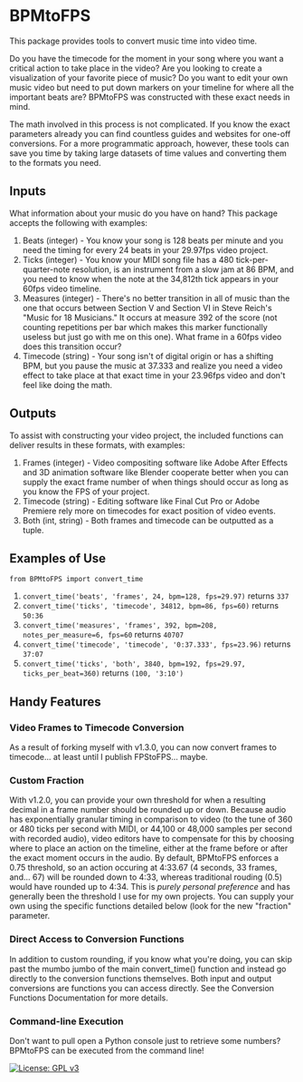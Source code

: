 # BPMtoFPS
This package provides tools to convert music time into video time.

Do you have the timecode for the moment in your song where you want a critical action to take place in the video? Are you looking to create a visualization of your favorite piece of music? Do you want to edit your own music video but need to put down markers on your timeline for where all the important beats are? BPMtoFPS was constructed with these exact needs in mind.

The math involved in this process is not complicated. If you know the exact parameters already you can find countless guides and websites for one-off conversions. For a more programmatic approach, however, these tools can save you time by taking large datasets of time values and converting them to the formats you need.

## Inputs
What information about your music do you have on hand? This package accepts the following with examples:
1. Beats (integer) - You know your song is 128 beats per minute and you need the timing for every 24 beats in your 29.97fps video project.
2. Ticks (integer) - You know your MIDI song file has a 480 tick-per-quarter-note resolution, is an instrument from a slow jam at 86 BPM, and you need to know when the note at the 34,812th tick appears in your 60fps video timeline.
3. Measures (integer) - There's no better transition in all of music than the one that occurs between Section V and Section VI in Steve Reich's "Music for 18 Musicians." It occurs at measure 392 of the score (not counting repetitions per bar which makes this marker functionally useless but just go with me on this one). What frame in a 60fps video does this transition occur?
4. Timecode (string) - Your song isn't of digital origin or has a shifting BPM, but you pause the music at 37.333 and realize you need a video effect to take place at that exact time in your 23.96fps video and don't feel like doing the math.

## Outputs
To assist with constructing your video project, the included functions can deliver results in these formats, with examples:
1. Frames (integer) - Video compositing software like Adobe After Effects and 3D animation software like Blender cooperate better when you can supply the exact frame number of when things should occur as long as you know the FPS of your project.
2. Timecode (string) - Editing software like Final Cut Pro or Adobe Premiere rely more on timecodes for exact position of video events.
3. Both (int, string) - Both frames and timecode can be outputted as a tuple.

## Examples of Use
`from BPMtoFPS import convert_time`
1. `convert_time('beats', 'frames', 24, bpm=128, fps=29.97)`
returns `337`
2. `convert_time('ticks', 'timecode', 34812, bpm=86, fps=60)`
returns `50:36`
3. `convert_time('measures', 'frames', 392, bpm=208, notes_per_measure=6, fps=60`
returns `40707`
3. `convert_time('timecode', 'timecode', '0:37.333', fps=23.96)`
returns `37:07`
4. `convert_time('ticks', 'both', 3840, bpm=192, fps=29.97, ticks_per_beat=360)`
returns `(100, '3:10')`

## Handy Features

### Video Frames to Timecode Conversion
As a result of forking myself with v1.3.0, you can now convert frames to timecode... at least until I publish FPStoFPS... maybe.

### Custom Fraction
With v1.2.0, you can provide your own threshold for when a resulting decimal in a frame number should be rounded up or down. Because audio has exponentially granular timing in comparison to video (to the tune of 360 or 480 ticks per second with MIDI, or 44,100 or 48,000 samples per second with recorded audio), video editors have to compensate for this by choosing where to place an action on the timeline, either at the frame before or after the exact moment occurs in the audio. By default, BPMtoFPS enforces a 0.75 threshold, so an action occuring at 4:33.67 (4 seconds, 33 frames, and... 67) will be rounded down to 4:33, whereas traditional rouding (0.5) would have rounded up to 4:34. This is *purely personal preference* and has generally been the threshold I use for my own projects. You can supply your own using the specific functions detailed below (look for the new "fraction" parameter.

### Direct Access to Conversion Functions
In addition to custom rounding, if you know what you're doing, you can skip past the mumbo jumbo of the main convert_time() function and instead go directly to the conversion functions themselves. Both input and output conversions are functions you can access directly. See the Conversion Functions Documentation for more details.

### Command-line Execution
Don't want to pull open a Python console just to retrieve some numbers? BPMtoFPS can be executed from the command line!

[![License: GPL v3](https://img.shields.io/badge/License-GPLv3-blue.svg)](https://www.gnu.org/licenses/gpl-3.0)